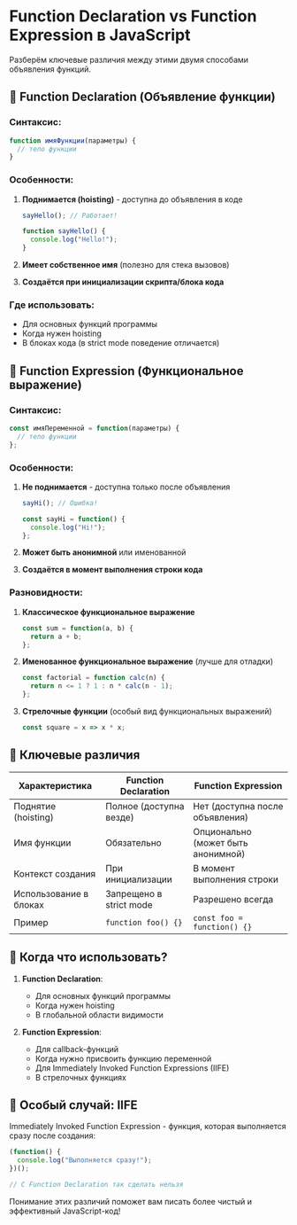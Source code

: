 ﻿# **Function Declaration vs Function Expression в JavaScript**

Разберём ключевые различия между этими двумя способами объявления функций.

## 🔹 **Function Declaration (Объявление функции)**
### Синтаксис:
```javascript
function имяФункции(параметры) {
  // тело функции
}
```

### Особенности:
1. **Поднимается (hoisting)** - доступна до объявления в коде
   ```javascript
   sayHello(); // Работает!
   
   function sayHello() {
     console.log("Hello!");
   }
   ```

2. **Имеет собственное имя** (полезно для стека вызовов)
3. **Создаётся при инициализации скрипта/блока кода**

### Где использовать:
- Для основных функций программы
- Когда нужен hoisting
- В блоках кода (в strict mode поведение отличается)

## 🔹 **Function Expression (Функциональное выражение)**
### Синтаксис:
```javascript
const имяПеременной = function(параметры) {
  // тело функции
};
```

### Особенности:
1. **Не поднимается** - доступна только после объявления
   ```javascript
   sayHi(); // Ошибка!
   
   const sayHi = function() {
     console.log("Hi!");
   };
   ```

2. **Может быть анонимной** или именованной
3. **Создаётся в момент выполнения строки кода**

### Разновидности:
1. **Классическое функциональное выражение**
   ```javascript
   const sum = function(a, b) {
     return a + b;
   };
   ```

2. **Именованное функциональное выражение** (лучше для отладки)
   ```javascript
   const factorial = function calc(n) {
     return n <= 1 ? 1 : n * calc(n - 1);
   };
   ```

3. **Стрелочные функции** (особый вид функциональных выражений)
   ```javascript
   const square = x => x * x;
   ```

## 🔹 **Ключевые различия**

| Характеристика       | Function Declaration       | Function Expression           |
|----------------------|---------------------------|-------------------------------|
| Поднятие (hoisting)  | Полное (доступна везде)   | Нет (доступна после объявления)|
| Имя функции          | Обязательно               | Опционально (может быть анонимной)|
| Контекст создания    | При инициализации         | В момент выполнения строки    |
| Использование в блоках | Запрещено в strict mode  | Разрешено всегда              |
| Пример               | `function foo() {}`       | `const foo = function() {}`   |

## 🔹 **Когда что использовать?**
1. **Function Declaration**:
   - Для основных функций программы
   - Когда нужен hoisting
   - В глобальной области видимости

2. **Function Expression**:
   - Для callback-функций
   - Когда нужно присвоить функцию переменной
   - Для Immediately Invoked Function Expressions (IIFE)
   - В стрелочных функциях

## 🔹 **Особый случай: IIFE**
Immediately Invoked Function Expression - функция, которая выполняется сразу после создания:

```javascript
(function() {
  console.log("Выполняется сразу!");
})();

// С Function Declaration так сделать нельзя
```

Понимание этих различий поможет вам писать более чистый и эффективный JavaScript-код!